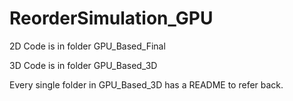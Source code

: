 # ReorderSimulation_GPU
 
2D Code is in folder GPU_Based_Final

3D Code is in folder GPU_Based_3D

Every single folder in GPU_Based_3D has a README to refer back.
